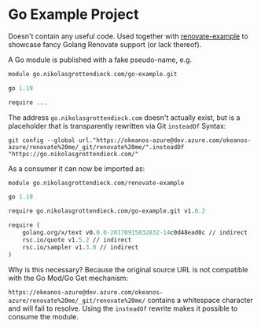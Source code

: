 # Go Example Project

Doesn't contain any useful code. Used together with [renovate-example](https://github.com/Okeanos/renovate-example) to
showcase fancy Golang Renovate support (or lack thereof).

A Go module is published with a fake pseudo-name, e.g.

```go.mod
module go.nikolasgrottendieck.com/go-example.git

go 1.19

require ...
```

The address `go.nikolasgrottendieck.com` doesn't actually exist, but is a placeholder that is transparently rewritten
via Git `insteadOf` Syntax:

```shell
git config --global url."https://okeanos-azure@dev.azure.com/okeanos-azure/renovate%20me/_git/renovate%20me/".insteadOf "https://go.nikolasgrottendieck.com/"
```

As a consumer it can now be imported as:

```go.mod
module go.nikolasgrottendieck.com/renovate-example

go 1.19

require go.nikolasgrottendieck.com/go-example.git v1.0.2

require (
	golang.org/x/text v0.0.0-20170915032832-14c0d48ead0c // indirect
	rsc.io/quote v1.5.2 // indirect
	rsc.io/sampler v1.3.0 // indirect
)
```

Why is this necessary? Because the original source URL is not compatible with the Go Mod/Go Get mechanism:

`https://okeanos-azure@dev.azure.com/okeanos-azure/renovate%20me/_git/renovate%20me/` contains a whitespace character
and will fail to resolve. Using the `insteadOf` rewrite makes it possible to consume the module.

